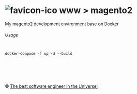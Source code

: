 ![favicon-ico] www > magento2
=======

My magento2 development environment base on Docker

###### Usage

```

docker-compose -f up -d --build

```

&nbsp;
============
&copy; [The best software engineer in the Universe!](http://metlinskyi.com/)

[favicon-ico]: https://raw.github.com/metlinskyi/www/magento2/favicon.ico